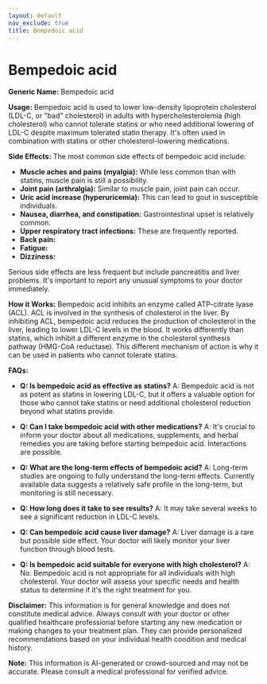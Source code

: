 ```yaml
---
layout: default
nav_exclude: true
title: Bempedoic acid
---
```


# Bempedoic acid

**Generic Name:** Bempedoic acid

**Usage:** Bempedoic acid is used to lower low-density lipoprotein cholesterol (LDL-C, or "bad" cholesterol) in adults with hypercholesterolemia (high cholesterol) who cannot tolerate statins or who need additional lowering of LDL-C despite maximum tolerated statin therapy. It's often used in combination with statins or other cholesterol-lowering medications.


**Side Effects:**  The most common side effects of bempedoic acid include:

* **Muscle aches and pains (myalgia):**  While less common than with statins, muscle pain is still a possibility.
* **Joint pain (arthralgia):** Similar to muscle pain, joint pain can occur.
* **Uric acid increase (hyperuricemia):** This can lead to gout in susceptible individuals.
* **Nausea, diarrhea, and constipation:** Gastrointestinal upset is relatively common.
* **Upper respiratory tract infections:** These are frequently reported.
* **Back pain:**
* **Fatigue:**
* **Dizziness:**

Serious side effects are less frequent but include pancreatitis and liver problems.  It's important to report any unusual symptoms to your doctor immediately.


**How it Works:** Bempedoic acid inhibits an enzyme called ATP-citrate lyase (ACL).  ACL is involved in the synthesis of cholesterol in the liver. By inhibiting ACL, bempedoic acid reduces the production of cholesterol in the liver, leading to lower LDL-C levels in the blood.  It works differently than statins, which inhibit a different enzyme in the cholesterol synthesis pathway (HMG-CoA reductase). This different mechanism of action is why it can be used in patients who cannot tolerate statins.


**FAQs:**

* **Q: Is bempedoic acid as effective as statins?** A:  Bempedoic acid is not as potent as statins in lowering LDL-C, but it offers a valuable option for those who cannot take statins or need additional cholesterol reduction beyond what statins provide.

* **Q: Can I take bempedoic acid with other medications?** A:  It's crucial to inform your doctor about all medications, supplements, and herbal remedies you are taking before starting bempedoic acid.  Interactions are possible.

* **Q: What are the long-term effects of bempedoic acid?** A: Long-term studies are ongoing to fully understand the long-term effects.  Currently available data suggests a relatively safe profile in the long-term, but monitoring is still necessary.

* **Q: How long does it take to see results?** A:  It may take several weeks to see a significant reduction in LDL-C levels.

* **Q:  Can bempedoic acid cause liver damage?** A: Liver damage is a rare but possible side effect. Your doctor will likely monitor your liver function through blood tests.

* **Q: Is bempedoic acid suitable for everyone with high cholesterol?** A:  No. Bempedoic acid is not appropriate for all individuals with high cholesterol. Your doctor will assess your specific needs and health status to determine if it's the right treatment for you.


**Disclaimer:** This information is for general knowledge and does not constitute medical advice. Always consult with your doctor or other qualified healthcare professional before starting any new medication or making changes to your treatment plan. They can provide personalized recommendations based on your individual health condition and medical history.


**Note:** This information is AI-generated or crowd-sourced and may not be accurate. Please consult a medical professional for verified advice.